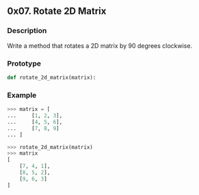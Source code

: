 ## 0x07. Rotate 2D Matrix

### Description
Write a method that rotates a 2D matrix by 90 degrees clockwise.

### Prototype
```python
def rotate_2d_matrix(matrix):
```

### Example
```python
>>> matrix = [
...     [1, 2, 3],
...     [4, 5, 6],
...     [7, 8, 9]
... ]

>>> rotate_2d_matrix(matrix)
>>> matrix
[
    [7, 4, 1],
    [8, 5, 2],
    [9, 6, 3]
]
```

